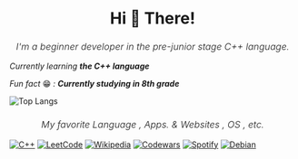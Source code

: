 <h1 align="center">Hi 👋 There!</h1>
<h3 align="center" style="font-weight: 300;"><em>I'm a beginner developer in the pre-junior stage C++ language.</em></h3>

 _Currently learning **the C++ language**_

 _Fun fact_ 😁 _: **Currently studying in 8th grade**_


![Top Langs](https://github-readme-stats.vercel.app/api/top-langs/?username=marktyrkba&layout=compact)


<h3 align="center" style="font-weight: 300;"><em>My favorite Language , Apps. & Websites , OS , etc.</em></h3>

[![C++](https://img.shields.io/badge/c++-%2300599C.svg?style=for-the-badge&logo=c%2B%2B&logoColor=white)](https://github.com/marktyrkba)
[![LeetCode](https://img.shields.io/badge/LeetCode-000000?style=for-the-badge&logo=LeetCode&logoColor=#d16c06)](https://www.leetcode.com/paink1ller/)
[![Wikipedia](https://img.shields.io/badge/Wikipedia-%23000000.svg?style=for-the-badge&logo=wikipedia&logoColor=white)](https://en.wikipedia.org/wiki/Main_Page) 
[![Codewars](https://img.shields.io/badge/Codewars-B1361E?style=for-the-badge&logo=codewars&logoColor=grey)](https://www.codewars.com/users/painkilla) 
[![Spotify](https://img.shields.io/badge/Spotify-1ED760?style=for-the-badge&logo=spotify&logoColor=white)](https://open.spotify.com/user/31bgecbvduwhviiqkwjtqiuxqgay?si=63eefa577ab64bb0) 
[![Debian](https://img.shields.io/badge/Debian-D70A53?style=for-the-badge&logo=debian&logoColor=white)](https://www.debian.org/index.ru.html)
